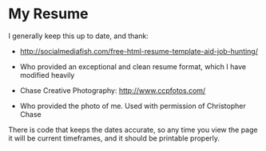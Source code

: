My Resume
======

I generally keep this up to date, and thank:
  - http://socialmediafish.com/free-html-resume-template-aid-job-hunting/
   - Who provided an exceptional and clean resume format, which I have modified heavily

  - Chase Creative Photography: http://www.ccpfotos.com/
   - Who provided the photo of me. Used with permission of Christopher Chase
    
There is code that keeps the dates accurate, so any time you view the page it will be current timeframes, and it should be printable properly.
